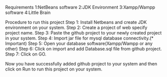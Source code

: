 Requirements
1:NetBeans software
2:JDK Environment
3:Xampp/Wampp software
4:Little Brain

Procedure to run this project
Step 1: Install Netbeans and create JDK environment on your system.
Step 2: Create a project of web specify project name.
Step 3: Paste the github project to your newly created project in your system.
Step 4: Import jar file for mysql database connectivity.(* Important)
Step 5: Open your database software(Xampp/Wampp or any other)
Step 6: Click on import and add Database.sql file from github project.
Step 7: Click on GO.
 
Now you have successfully added github project to your system and then click on Run to run this project on your system.
